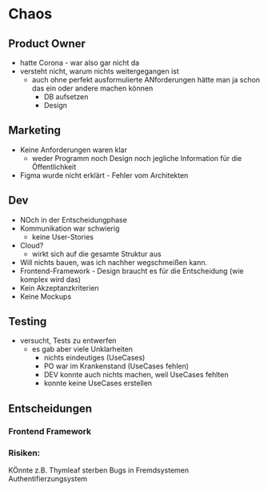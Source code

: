 # Chaos

## Product Owner

- hatte Corona - war also gar nicht da
- versteht nicht, warum nichts weitergegangen ist 
  - auch ohne perfekt ausformulierte ANforderungen hätte man ja schon das ein oder andere machen können
    - DB aufsetzen
    - Design

## Marketing

- Keine Anforderungen waren klar
  - weder Programm noch Design noch jegliche Information für die Öffentlichkeit
- Figma wurde nicht erklärt - Fehler vom Architekten 

## Dev

- NOch in der Entscheidungphase
- Kommunikation war schwierig
  - keine User-Stories
- Cloud? 
  - wirkt sich auf die gesamte Struktur aus
- Will nichts bauen, was ich nachher wegschmeißen kann. 
- Frontend-Framework - Design braucht es für die Entscheidung (wie komplex wird das)
- Kein Akzeptanzkriterien
- Keine Mockups

## Testing 

- versucht, Tests zu entwerfen
  - es gab aber viele Unklarheiten 
    - nichts eindeutiges (UseCases)
    - PO war im Krankenstand (UseCases fehlen)
    - DEV konnte auch nichts machen, weil UseCases fehlten
    - konnte keine UseCases erstellen


## Entscheidungen

### Frontend Framework

### Risiken: 
KÖnnte z.B. Thymleaf sterben
Bugs in Fremdsystemen Authentifierzungsystem 